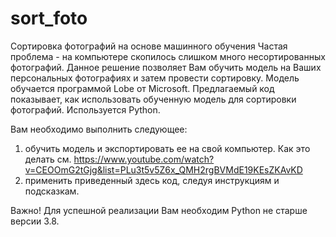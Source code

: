 # sort_foto
Сортировка фотографий на основе машинного обучения
Частая проблема - на компьютере скопилось слишком много несортированных фотографий. Данное решение позволяет Вам обучить модель на Ваших персональных фотографиях и затем провести сортировку. Модель обучается программой Lobe от Microsoft. Предлагаемый код показывает, как использовать обученную модель для сортировки фотографий. Используется Python.

Вам необходимо выполнить следующее:
1) обучить модель и экспортировать ее на свой компьютер. Как это делать см. https://www.youtube.com/watch?v=CEOOmG2tGjg&list=PLu3t5v5Z6x_QMH2rgBVMdE19KEsZKAvKD
2) применить приведенный здесь код, следуя инструкциям и подсказкам. 

Важно!
Для успешной реализации Вам необходим Python не старше версии 3.8.
